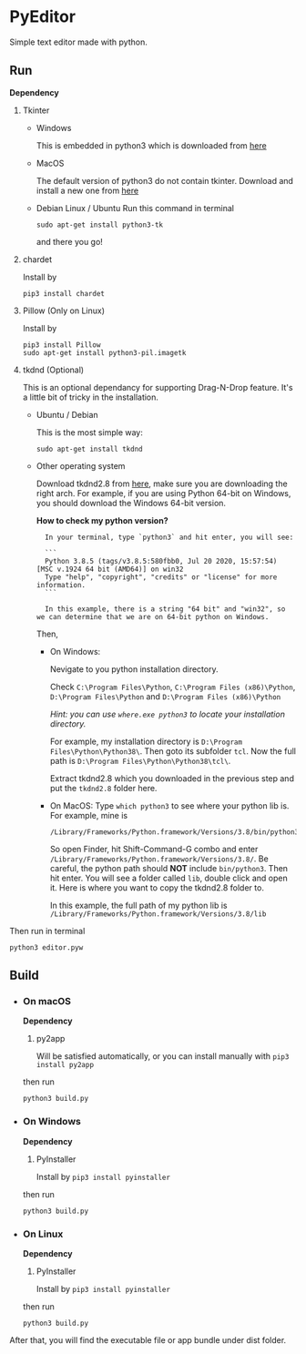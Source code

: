 # PyEditor
Simple text editor made with python.

## Run
**Dependency**
1. Tkinter

	- Windows

		This is embedded in python3 which is downloaded from [here](https://www.python.org/downloads/)
		
	- MacOS	

		The default version of python3 do not contain tkinter. Download and install a new one from [here](https://www.python.org/downloads/)
	
	- Debian Linux / Ubuntu
		Run this command in terminal
		```
		sudo apt-get install python3-tk
		```
		and there you go!

2. chardet

	Install by
	```
	pip3 install chardet
	```

3. Pillow (Only on Linux)

	Install by
	```
	pip3 install Pillow
	sudo apt-get install python3-pil.imagetk
	```

4. tkdnd (Optional)

	This is an optional dependancy for supporting Drag-N-Drop feature. It's a little bit of tricky in the installation.

	- Ubuntu / Debian

		This is the most simple way:
		```
		sudo apt-get install tkdnd
		```

	- Other operating system

		Download tkdnd2.8 from [here](https://sourceforge.net/projects/tkdnd/), make sure you are downloading the right arch. For example, if you are using Python 64-bit on Windows, you should download the Windows 64-bit version.

		**How to check my python version?**

			In your terminal, type `python3` and hit enter, you will see:

			```
			Python 3.8.5 (tags/v3.8.5:580fbb0, Jul 20 2020, 15:57:54) [MSC v.1924 64 bit (AMD64)] on win32
			Type "help", "copyright", "credits" or "license" for more information.
			```

			In this example, there is a string "64 bit" and "win32", so we can determine that we are on 64-bit python on Windows.

		Then, 

		- On Windows:

			Nevigate to you python installation directory.

			Check `C:\Program Files\Python`, `C:\Program Files (x86)\Python`,  `D:\Program Files\Python` and `D:\Program Files (x86)\Python`

			*Hint: you can use `where.exe python3` to locate your installation directory.*

			For example, my installation directory is `D:\Program Files\Python\Python38\`. Then goto its subfolder `tcl`. Now the full path is `D:\Program Files\Python\Python38\tcl\`.

			Extract tkdnd2.8 which you downloaded in the previous step and put the `tkdnd2.8` folder here.

		- On MacOS:
			Type `which python3` to see where your python lib is. For example, mine is 
			```
			/Library/Frameworks/Python.framework/Versions/3.8/bin/python3
			```

			So open Finder, hit Shift-Command-G combo and enter `/Library/Frameworks/Python.framework/Versions/3.8/`. Be careful, the python path should **NOT** include `bin/python3`. Then hit enter. You will see a folder called `lib`, double click and open it. Here is where you want to copy the tkdnd2.8 folder to.
			
			In this example, the full path of my python lib is `/Library/Frameworks/Python.framework/Versions/3.8/lib`

Then run in terminal
```
python3 editor.pyw
```
## Build
- ### On macOS

	**Dependency**

	1. py2app

		Will be satisfied automatically,
		or you can install manually with `pip3 install py2app`

	then run
	```
	python3 build.py
	```

- ### On Windows
	**Dependency**

	1. PyInstaller

		Install by `pip3 install pyinstaller`

	then run

	```
	python3 build.py
	```

- ### On Linux
	**Dependency**

	1. PyInstaller

		Install by `pip3 install pyinstaller`

	then run

	```
	python3 build.py
	```


After that, you will find the executable file or app bundle under dist folder.


